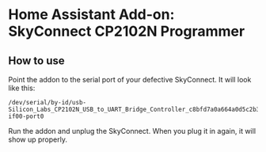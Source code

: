 # Home Assistant Add-on: SkyConnect CP2102N Programmer

## How to use
Point the addon to the serial port of your defective SkyConnect. It will look like this:

```
/dev/serial/by-id/usb-Silicon_Labs_CP2102N_USB_to_UART_Bridge_Controller_c8bfd7a0a664a0d5c2b36b54b2d15a9e-if00-port0
```

Run the addon and unplug the SkyConnect. When you plug it in again, it will show up properly.